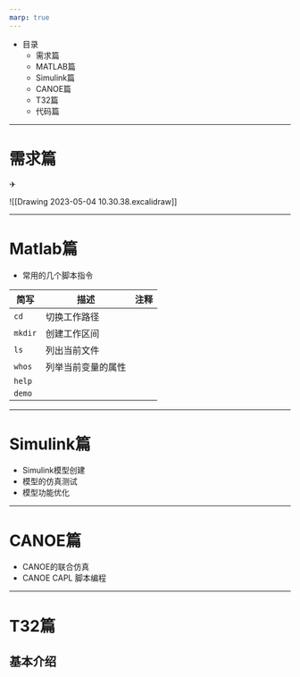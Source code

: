 ```yaml
---
marp: true
---
```


* 目录
  * 需求篇
  * MATLAB篇
  * Simulink篇
  * CANOE篇
  * T32篇
  * 代码篇




---

# 需求篇

✈

![[Drawing 2023-05-04 10.30.38.excalidraw]]






---
# Matlab篇

* 常用的几个脚本指令

| 简写    | 描述               | 注释 |
| ------- | ------------------ | ---- |
| `cd`    | 切换工作路径       |      |
| `mkdir` | 创建工作区间       |      |
| `ls`    | 列出当前文件       |      |
| `whos`  | 列举当前变量的属性 |      |
| `help`  |                    |      |
| `demo`  |                    |      |



---

# Simulink篇

* Simulink模型创建
* 模型的仿真测试
* 模型功能优化





---

# CANOE篇
  
* CANOE的联合仿真
* CANOE CAPL 脚本编程





---


# T32篇

## 基本介绍